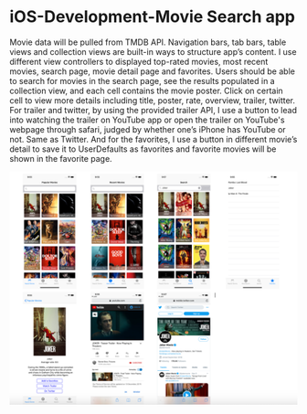 # iOS-Development-Movie Search app
Movie data will be pulled from TMDB API. Navigation bars, tab bars, table views and collection views are built-in ways to structure app’s content. I use different view controllers to displayed top-rated movies, most recent movies, search page, movie detail page and favorites. Users should be able to search for movies in the search page, see the results populated in a collection view, and each cell contains the movie poster. Click on certain cell to view more details including title, poster, rate, overview, trailer, twitter. For trailer and twitter, by using the provided trailer API, I use a button to lead into watching the trailer on YouTube app or open the trailer on YouTube's webpage through safari, judged by whether one’s iPhone has YouTube or not. Same as Twitter. And for the favorites, I use a button in different movie’s detail to save it to UserDefaults as favorites and favorite movies will be shown in the favorite page.

![Repo list](screenshot/screenshot.png)
